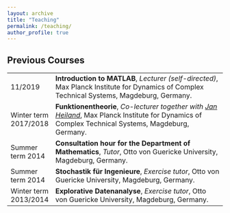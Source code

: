 ```yaml
---
layout: archive
title: "Teaching"
permalink: /teaching/
author_profile: true
---
```


<style>
  p {
    word-wrap: break-word;
    overflow-wrap: break-word;
  }
</style>

## Previous Courses ##

<table class="eventtable">
  <tr>
    <td style="width:18%"> 11/2019 </td>
    <td> <b>Introduction to MATLAB</b>, <i>Lecturer (self-directed)</i>, 
      Max Planck Institute for Dynamics of Complex Technical Systems,
      Magdeburg, Germany.
    </td>
  </tr>
  <tr>
    <td> Winter term 2017/2018 </td>
    <td> <b>Funktionentheorie</b>, <i>Co-lecturer together with
      <a target="_blank" href="https://www.janheiland.de/">Jan Heiland</a></i>, 
      Max Planck Institute for Dynamics of Complex Technical Systems,
      Magdeburg, Germany.
    </td>
  </tr>
  <tr>
    <td> Summer term 2014 </td>
    <td> <b>Consultation hour for the Department of Mathematics</b>, 
      <i>Tutor</i>, Otto von Guericke University, Magdeburg, Germany.
    </td>
  </tr>
  <tr>
    <td> Summer term 2014 </td>
    <td> <b>Stochastik für Ingenieure</b>, <i>Exercise tutor</i>, 
      Otto von Guericke University, Magdeburg, Germany.
    </td>
  </tr>
  <tr>
    <td> Winter term 2013/2014 </td>
    <td> <b>Explorative Datenanalyse</b>, <i>Exercise tutor</i>, 
      Otto von Guericke University, Magdeburg, Germany.
    </td>
  </tr>
</table>
